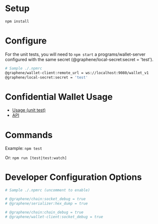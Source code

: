 # Setup
```bash
npm install
```

# Configure
For the unit tests, you will need to `npm start` a programs/wallet-server configured with the same secret (@graphene/local-secret:secret = 'test').
```sh
# Sample ./.npmrc
@graphene/wallet-client:remote_url = ws://localhost:9080/wallet_v1
@graphene/local-secret:secret = 'test'
```

# Confidential Wallet Usage
* [Usage (unit test)](./test/confidential_wallet.js)
* [API](./src/ConfidentialWallet.js)

# Commands
Example:
`npm test`

Or: `npm run [test|test:watch]`

# Developer Configuration Options
```sh
# Sample ./.npmrc (uncomment to enable)

# @graphene/chain:socket_debug = true
# @graphene/serializer:hex_dump = true

# @graphene/chain:chain_debug = true
# @graphene/wallet-client:socket_debug = true
```
